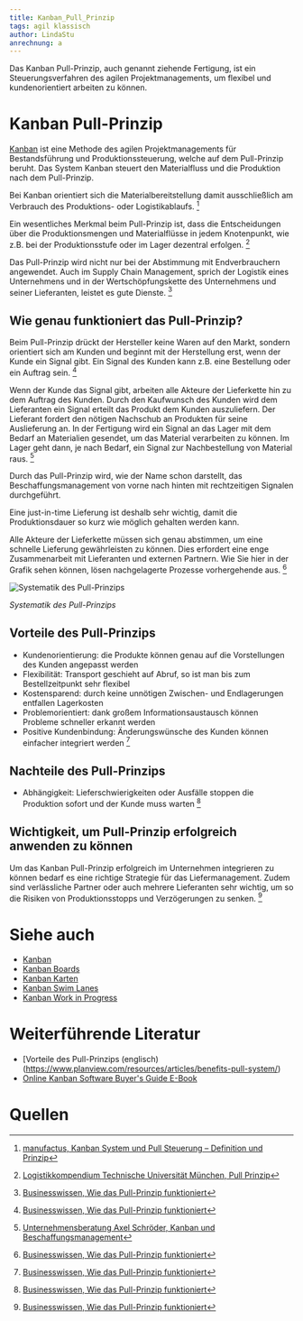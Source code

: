 ```yaml
---
title: Kanban_Pull_Prinzip
tags: agil klassisch
author: LindaStu
anrechnung: a
---
```


Das Kanban Pull-Prinzip, auch genannt ziehende Fertigung, ist ein Steuerungsverfahren des agilen Projektmanagements, um flexibel und kundenorientiert arbeiten zu können. 

# Kanban Pull-Prinzip 

[Kanban](https://managingprojectssuccessfully.github.io/kb/Kanban.html) ist eine Methode des agilen Projektmanagements für Bestandsführung und Produktionssteuerung, welche auf dem Pull-Prinzip beruht. Das System Kanban steuert den Materialfluss und die Produktion nach dem Pull-Prinzip. 

Bei Kanban orientiert sich die Materialbereitstellung damit ausschließlich am Verbrauch des Produktions- oder Logistikablaufs. [^1]

Ein wesentliches Merkmal beim Pull-Prinzip ist, dass die Entscheidungen über die Produktionsmengen und Materialflüsse in jedem Knotenpunkt, wie z.B. bei der Produktionsstufe oder im Lager dezentral erfolgen. [^2]

Das Pull-Prinzip wird nicht nur bei der Abstimmung mit Endverbrauchern angewendet. Auch im Supply Chain Management, sprich der Logistik eines Unternehmens und in der Wertschöpfungskette des Unternehmens und seiner Lieferanten, leistet es gute Dienste. [^3]


## Wie genau funktioniert das Pull-Prinzip? 

Beim Pull-Prinzip drückt der Hersteller keine Waren auf den Markt, sondern orientiert sich am Kunden und beginnt mit der Herstellung erst, wenn der Kunde ein Signal gibt. Ein Signal des Kunden kann z.B. eine Bestellung oder ein Auftrag sein. [^3]

Wenn der Kunde das Signal gibt, arbeiten alle Akteure der Lieferkette hin zu dem Auftrag des Kunden. Durch den Kaufwunsch des Kunden wird dem Lieferanten ein Signal erteilt das Produkt dem Kunden auszuliefern. Der Lieferant fordert den nötigen Nachschub an Produkten für seine Auslieferung an. In der Fertigung wird ein Signal an das Lager mit dem Bedarf an Materialien gesendet, um das Material verarbeiten zu können. Im Lager geht dann, je nach Bedarf, ein Signal zur Nachbestellung von Material raus. [^4]

Durch das Pull-Prinzip wird, wie der Name schon darstellt, das Beschaffungsmanagement von vorne nach hinten mit rechtzeitigen Signalen durchgeführt. 

Eine just-in-time Lieferung ist deshalb sehr wichtig, damit die Produktionsdauer so kurz wie möglich gehalten werden kann. 

Alle Akteure der Lieferkette müssen sich genau abstimmen, um eine schnelle Lieferung gewährleisten zu können. Dies erfordert eine enge Zusammenarbeit mit Lieferanten und externen Partnern. 
Wie Sie hier in der Grafik sehen können, lösen nachgelagerte Prozesse vorhergehende aus. [^3]


![Systematik des Pull-Prinzips](https://raw.githubusercontent.com/LindaStu/ManagingProjectsSuccessfully.github.io/main/kb/Kanban_Pull_Prinzip/Pull-Prinzip.png)

*Systematik des Pull-Prinzips*

## Vorteile des Pull-Prinzips

* Kundenorientierung: die Produkte können genau auf die Vorstellungen des Kunden angepasst werden
* Flexibilität: Transport geschieht auf Abruf, so ist man bis zum Bestellzeitpunkt sehr flexibel
* Kostensparend: durch keine unnötigen Zwischen- und Endlagerungen entfallen Lagerkosten
* Problemorientiert: dank großem Informationsaustausch können Probleme schneller erkannt werden
* Positive Kundenbindung: Änderungswünsche des Kunden können einfacher integriert werden [^3]

## Nachteile des Pull-Prinzips 

* Abhängigkeit: Lieferschwierigkeiten oder Ausfälle stoppen die Produktion sofort und der Kunde muss warten [^3]

## Wichtigkeit, um Pull-Prinzip erfolgreich anwenden zu können

Um das Kanban Pull-Prinzip erfolgreich im Unternehmen integrieren zu können bedarf es eine richtige Strategie für das Liefermanagement. Zudem sind verlässliche Partner oder auch mehrere Lieferanten sehr wichtig, um so die Risiken von Produktionsstopps und Verzögerungen zu senken. [^3]

# Siehe auch

* [Kanban](Kanban.md)
* [Kanban Boards](Kanban_Boards.md)
* [Kanban Karten](Kanban_Karten.md)
* [Kanban Swim Lanes](Kanban_Swim_Lanes.md)
* [Kanban Work in Progress](Kanban_Work_in_Progress.md)

# Weiterführende Literatur

* [Vorteile des Pull-Prinzips (englisch)(https://www.planview.com/resources/articles/benefits-pull-system/)
* [Online Kanban Software Buyer's Guide E-Book](https://info.planview.com/buyers-guide-enterprise-kanban-software-_ebook_lad_en_reg.html)

# Quellen

[^1]: [manufactus, Kanban System und Pull Steuerung – Definition und Prinzip]( https://www.kanban-system.com/de/kanban-system-was-ist-das/)
[^2]: [Logistikkompendium Technische Universität München, Pull Prinzip](https://wiki.tum.de/display/logistikkompendium/Pull-Prinzip)
[^3]: [Businesswissen, Wie das Pull-Prinzip funktioniert](https://www.business-wissen.de/artikel/prozessplanung-wie-das-pull-prinzip-funktioniert/)
[^4]: [Unternehmensberatung Axel Schröder, Kanban und Beschaffungsmanagement](https://axel-schroeder.de/kanban-und-beschaffungsmanagement/)

